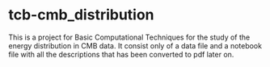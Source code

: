 # tcb-cmb_distribution
This is a project for Basic Computational Techniques for the study of the energy distribution in CMB data. It consist only of a data file and a notebook file with all the descriptions that has been converted to pdf later on.
